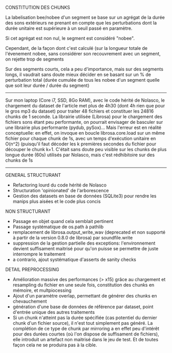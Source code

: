 CONSTITUTION DES CHUNKS

La labelisation bee/nobee d'un segment se base sur un agrégat de la durée des sons extérieurs ne prenant en compte que les perturbations dont la durée unitaire est supérieure à un seuil passé en paramètre.

Si cet agrégat est non nul, le segment est considéré "nobee".

Cependant, de la façon dont c'est calculé (sur la longueur totale de l'évenement nobee, sans considérer son recouvrement avec un segment, on rejette trop de segments

Sur des segments courts, cela a peu d'importance, mais sur des segments longs, il vaudrait sans doute mieux décider en se basant sur un % de perturbation total (durée cumulée de tous les nobee d'un segment quelle que soit leur durée / durée du segment)

---------------------------------------------------------------------------------------------------------------------



Sur mon laptop (Core i7, SSD, 8Go RAM), avec le code hérité de Nolasco, le chargement du dataset de l'article met plus de 4h30 (dont 4h rien que pour le gros mp3 du dataset) pour traiter 48 fichiers et constituer les 24816 chunks de 1 seconde.
La librairie utilisée (Librosa) pour le chargement des fichiers sons étant peu performante, on pourrait envisager de basculer sur une librairie plus performante (pydub, pySox)... 
Mais l'erreur est en réalité conceptuelle: en effet, on invoque en boucle librosa.core.load sur un même fichier pour chaque chunk de 1s, avec un temps d'exécution unitaire en O(n^2) (puisqu'il faut décoder les k premières secondes du fichier pour découper le chunk k+1.
C'était sans doute peu visible sur les chunks de plus longue durée (60s) utilisés par Nolasco, mais c'est rédhibitoire sur des chunks de 1s


---------------------------------------------------------------------------------------------------------------------
GENERAL
STRUCTURANT
 - Refactoring lourd du code hérité de Nolasco
 - Structuration 'opinionated' de l'arborescence
 - Gestion des datasets en base de données (SQLite3) pour rendre les manips plus aisées et le code plus concis
 
NON STRUCTURANT
 - Passage en objet quand cela semblait pertinent
 - Passage systématique de os.path à pathlib
 - remplacement de librosa.output_write_wav (deprecated et non supporté à partir de la version 0.8.0 de librosa) par soundfile.write
 - suppression de la gestion partielle des exceptions: l'environnement devient suffisament maitrisé pour qu'on puisse se permettre de juste interrompre le traitement
 - a contrario, ajout systématique d'asserts de sanity checks 

DETAIL
PREPROCESSING
 - Amélioration massive des performances (> x15) grâce au chargement et resampling du fichier en une seule fois, constitution des chunks en mémoire, et multpiocessing
 - Ajout d'un paramètre overlap, permettant de générer des chunks en chevauchement
 - génération d'une base de données de référence par dataset, point d'entrée unique des autres traitements
 - Si un chunk n'atteint pas la durée spécifiée (cas potentiel du dernier chunk d'un fichier source), il n'est tout simplement pas généré. La complétion de ce type de chunk par mirroring a en effet peu d'intérêt pour des durées courtes (où l'on dispose de suffisament de fichiers), elle introduit un artefact non maitrisé dans le jeu de test. Et de toutes façon cela ne se produira pas à la cible.

     
 